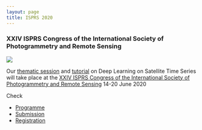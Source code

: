 ```yaml
---
layout: page
title: ISPRS 2020
---
```


### XXIV ISPRS Congress of the International Society of Photogrammetry and Remote Sensing

![](http://www.isprs2020-nice.com/wp-content/uploads/2019/03/logoMars2019_Cut_2.png)

Our [thematic session]({{site.baseurl}}/session) and [tutorial]({{site.baseurl}}/tutorial) on Deep Learning on Satellite Time Series will take place at the [XXIV ISPRS Congress of the International Society of Photogrammetry and Remote Sensing](http://www.isprs2020-nice.com/) 14-20 June 2020

Check
* [Programme](http://www.isprs2020-nice.com/index.php/program/)
* [Submission](http://www.isprs2020-nice.com/index.php/participate-submit/)
* [Registration](https://www.conftool.com/isprs2020/)
